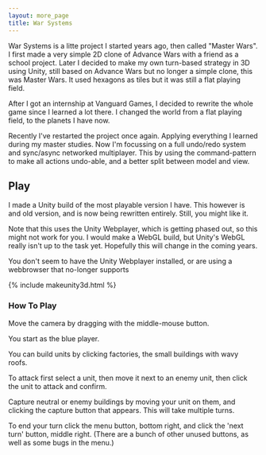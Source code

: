 ```yaml
---
layout: more_page
title: War Systems
---
```


War Systems is a litte project I started years ago, then called "Master Wars". I first made a very simple 2D clone of Advance Wars with a friend as a school project. Later I decided to make my own turn-based strategy in 3D using Unity, still based on Advance Wars but no longer a simple clone, this was Master Wars. It used hexagons as tiles but it was still a flat playing field.

After I got an internship at Vanguard Games, I decided to rewrite the whole game since I learned a lot there. I changed the world from a flat playing field, to the planets I have now.

Recently I've restarted the project once again. Applying everything I learned during my master studies. Now I'm focussing on a full undo/redo system and sync/async networked multiplayer. This by using the command-pattern to make all actions undo-able, and a better split between model and view.

## Play

I made a Unity build of the most playable version I have. This however is and old version, and is now being rewritten entirely. Still, you might like it.

Note that this uses the Unity Webplayer, which is getting phased out, so this might not work for you. I would make a WebGL build, but Unity's WebGL really isn't up to the task yet. Hopefully this will change in the coming years.

<div class="unityPlayer" data-options='{"url": "{{site.masterwars_unity}}"}'>You don't seem to have the Unity Webplayer installed, or are using a webbrowser that no-longer supports </div>

{% include makeunity3d.html %}

### How To Play

Move the camera by dragging with the middle-mouse button.

You start as the blue player.

You can build units by clicking factories, the small buildings with wavy roofs.

To attack first select a unit, then move it next to an enemy unit, then click the unit to attack and confirm.

Capture neutral or enemy buildings by moving your unit on them, and clicking the capture button that appears. This will take multiple turns.

To end your turn click the menu button, bottom right, and click the 'next turn' button, middle right. (There are a bunch of other unused buttons, as well as some bugs in the menu.)
